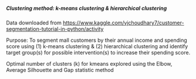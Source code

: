 ##### Clustering method: k-means clustering & hierarchical clustering

Data downloaded from https://www.kaggle.com/vjchoudhary7/customer-segmentation-tutorial-in-python/activity

Purpose: To segment mall customers by their annual income and spending score using (1) k-means clustering & (2) hierarchical clustering and identify target group(s) for possible intervention(s) to increase their spending score.

Optimal number of clusters (k) for kmeans explored using the Elbow, Average Silhouette and Gap statistic method
